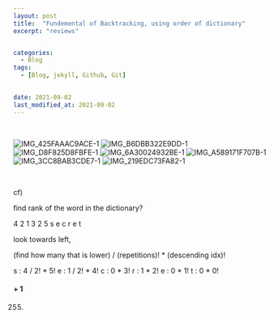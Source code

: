 ```yaml
---
layout: post
title:  "Fundemental of Backtracking, using order of dictionary"
excerpt: "reviews"


categories:
  - Blog
tags:
  - [Blog, jekyll, Github, Git]

 
date: 2021-09-02
last_modified_at: 2021-09-02
---
```






<br/>

![IMG_425FAAAC9ACE-1](https://user-images.githubusercontent.com/74404132/131821376-af1a4afb-d4f9-4d2a-b364-0f39de76b6bc.jpeg)
![IMG_B6DBB322E9DD-1](https://user-images.githubusercontent.com/74404132/131821381-23f99a6e-9c16-41be-813a-d25f908dd655.jpeg)
![IMG_D8F825D8FBFE-1](https://user-images.githubusercontent.com/74404132/131821386-b5b93a3c-ad8b-4c5b-8975-c6813e51c551.jpeg)
![IMG_6A30024932BE-1](https://user-images.githubusercontent.com/74404132/131821400-0aea3759-e9da-417d-afe9-3b9f86d1678a.jpeg)
![IMG_A589171F707B-1](https://user-images.githubusercontent.com/74404132/131821419-92e7bede-d7d9-4bd9-87e6-949fc590da8e.jpeg)
![IMG_3CC8BAB3CDE7-1](https://user-images.githubusercontent.com/74404132/131821427-b24e09c2-dd03-4e66-a5ce-5cc1ecfe28b6.jpeg)
![IMG_219EDC73FA82-1](https://user-images.githubusercontent.com/74404132/131821430-6234e812-73aa-4cb0-ba5e-fb00aa61500a.jpeg)


<br/>


cf)

find rank of the word in the dictionary?

4 2 1 3 2 5
s e c r e t

look towards left, 

(find how many that is lower) / (repetitions)! * (descending idx)!

s : 4 / 2!    * 5!
e : 1 / 2!    * 4!
c : 0         * 3!
r : 1         * 2!
e : 0         * 1!
t : 0         * 0!

#### + 1

255.




